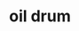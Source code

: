 ---
layout: smileys&emotion
title: oil drum
emoji: oil_drum
permalink: 🛢.html
image: assets/img/3moji/oil_drum.png
---